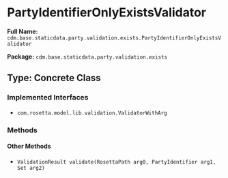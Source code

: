 # PartyIdentifierOnlyExistsValidator

**Full Name:** `cdm.base.staticdata.party.validation.exists.PartyIdentifierOnlyExistsValidator`

**Package:** `cdm.base.staticdata.party.validation.exists`

## Type: Concrete Class

### Implemented Interfaces

- `com.rosetta.model.lib.validation.ValidatorWithArg`

### Methods

#### Other Methods

- `ValidationResult validate(RosettaPath arg0, PartyIdentifier arg1, Set arg2)`


